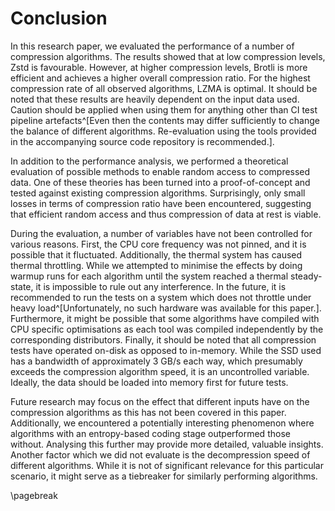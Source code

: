 # Conclusion

In this research paper, we evaluated the performance of a number of compression algorithms. The results showed that at low compression levels, Zstd is favourable. However, at higher compression levels, Brotli is more efficient and achieves a higher overall compression ratio. For the highest compression rate of all observed algorithms, LZMA is optimal. It should be noted that these results are heavily dependent on the input data used. Caution should be applied when using them for anything other than CI test pipeline artefacts^[Even then the contents may differ sufficiently to change the balance of different algorithms. Re-evaluation using the tools provided in the accompanying source code repository is recommended.].

In addition to the performance analysis, we performed a theoretical evaluation of possible methods to enable random access to compressed data. One of these theories has been turned into a proof-of-concept and tested against existing compression algorithms. Surprisingly, only small losses in terms of compression ratio have been encountered, suggesting that efficient random access and thus compression of data at rest is viable.

During the evaluation, a number of variables have not been controlled for various reasons. First, the CPU core frequency was not pinned, and it is possible that it fluctuated. Additionally, the thermal system has caused thermal throttling. While we attempted to minimise the effects by doing warmup runs for each algorithm until the system reached a thermal steady-state, it is impossible to rule out any interference. In the future, it is recommended to run the tests on a system which does not throttle under heavy load^[Unfortunately, no such hardware was available for this paper.]. Furthermore, it might be possible that some algorithms have compiled with CPU specific optimisations as each tool was compiled independently by the corresponding distributors. Finally, it should be noted that all compression tests have operated on-disk as opposed to in-memory. While the SSD used has a bandwidth of approximately 3 GB/s each way, which presumably exceeds the compression algorithm speed, it is an uncontrolled variable. Ideally, the data should be loaded into memory first for future tests.

Future research may focus on the effect that different inputs have on the compression algorithms as this has not been covered in this paper. Additionally, we encountered a potentially interesting phenomenon where algorithms with an entropy-based coding stage outperformed those without. Analysing this further may provide more detailed, valuable insights. Another factor which we did not evaluate is the decompression speed of different algorithms. While it is not of significant relevance for this particular scenario, it might serve as a tiebreaker for similarly performing algorithms.

\pagebreak

<!--
https://github.com/google/brotli/blob/master/docs/brotli-comparison-study-2015-09-22.pdf              
-->
